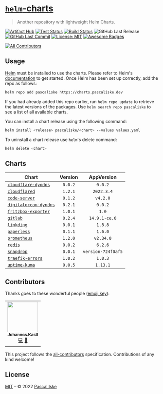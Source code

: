 # [`helm`-charts](https://charts.pascaliske.dev)

> Another repository with lightweight Helm Charts.

[![Artifact Hub](https://img.shields.io/endpoint?url=https://artifacthub.io/badge/repository/pascaliske&style=flat-square)](https://artifacthub.io/packages/search?repo=pascaliske) [![Test Status](https://img.shields.io/github/workflow/status/pascaliske/helm-charts/Test%20Charts/master?label=test&style=flat-square)](https://github.com/pascaliske/helm-charts/actions/workflows/test.yml) [![Build Status](https://img.shields.io/github/workflow/status/pascaliske/helm-charts/Release%20Charts/master?label=build&style=flat-square)](https://github.com/pascaliske/helm-charts/actions/workflows/release.yml) ![GitHub Last Release](https://img.shields.io/github/release-date/pascaliske/helm-charts?label=last%20release&style=flat-square) [![GitHub Last Commit](https://img.shields.io/github/last-commit/pascaliske/helm-charts?style=flat-square)](https://github.com/pascaliske/helm-charts) [![License: MIT](https://img.shields.io/badge/License-MIT-blue.svg?style=flat-square)](https://opensource.org/licenses/MIT) [![Awesome Badges](https://img.shields.io/badge/badges-awesome-green.svg?color=blue&style=flat-square)](https://github.com/Naereen/badges)

<!-- prettier-ignore-start -->
<!-- ALL-CONTRIBUTORS-BADGE:START - Do not remove or modify this section -->
[![All Contributors](https://img.shields.io/badge/all_contributors-1-orange.svg?style=flat-square)](#contributors-)
<!-- ALL-CONTRIBUTORS-BADGE:END -->
<!-- prettier-ignore-end -->

## Usage

[Helm](https://helm.sh) must be installed to use the charts. Please refer to Helm's [documentation](https://helm.sh/docs) to get started. Once Helm has been set up correctly, add the repo as follows:

```sh
helm repo add pascaliske https://charts.pascaliske.dev
```

If you had already added this repo earlier, run `helm repo update` to retrieve the latest versions of the packages. Use `helm search repo pascaliske` to see a list of all available charts.

You can install a chart release using the following command:

```sh
helm install <release> pascaliske/<chart> --values values.yaml
```

To uninstall a chart release use `helm`'s delete command:

```sh
helm delete <chart>
```

## Charts

| Chart                                                                             | Version |     AppVersion     |
| --------------------------------------------------------------------------------- | :-----: | :----------------: |
| [`cloudflare-dyndns`](https://charts.pascaliske.dev/charts/cloudflare-dyndns/)    | `0.0.2` |      `0.0.2`       |
| [`cloudflared`](https://charts.pascaliske.dev/charts/cloudflared)                 | `1.2.1` |     `2022.3.4`     |
| [`code-server`](https://charts.pascaliske.dev/charts/code-server)                 | `0.1.2` |      `v4.2.0`      |
| [`digitalocean-dyndns`](https://charts.pascaliske.dev/charts/digitalocean-dyndns) | `0.2.1` |      `0.0.2`       |
| [`fritzbox-exporter`](https://charts.pascaliske.dev/charts/fritzbox-exporter)     | `1.0.1` |       `1.0`        |
| [`gitlab`](https://charts.pascaliske.dev/charts/gitlab)                           | `0.2.4` |   `14.9.1-ce.0`    |
| [`linkding`](https://charts.pascaliske.dev/charts/linkding)                       | `0.0.1` |      `1.8.8`       |
| [`paperless`](https://charts.pascaliske.dev/charts/paperless)                     | `0.1.1` |      `1.6.0`       |
| [`prometheus`](https://charts.pascaliske.dev/charts/prometheus)                   | `1.2.0` |     `v2.34.0`      |
| [`redis`](https://charts.pascaliske.dev/charts/redis)                             | `0.0.2` |      `6.2.6`       |
| [`snapdrop`](https://charts.pascaliske.dev/charts/snapdrop)                       | `0.0.1` | `version-724f0af5` |
| [`traefik-errors`](https://charts.pascaliske.dev/charts/traefik-errors)           | `1.0.2` |      `1.0.3`       |
| [`uptime-kuma`](https://charts.pascaliske.dev/charts/uptime-kuma)                 | `0.0.5` |      `1.13.1`      |

## Contributors

Thanks goes to these wonderful people ([emoji key](https://allcontributors.org/docs/en/emoji-key)):

<!-- ALL-CONTRIBUTORS-LIST:START - Do not remove or modify this section -->
<!-- prettier-ignore-start -->
<!-- markdownlint-disable -->
<table>
  <tr>
    <td align="center"><a href="https://www.b1-systems.de"><img src="https://avatars.githubusercontent.com/u/26167225?v=4?s=100" width="100px;" alt=""/><br /><sub><b>Johannes Kastl</b></sub></a><br /><a href="https://github.com/pascaliske/helm-charts/commits?author=johanneskastl" title="Code">💻</a> <a href="https://github.com/pascaliske/helm-charts/commits?author=johanneskastl" title="Documentation">📖</a></td>
  </tr>
</table>

<!-- markdownlint-restore -->
<!-- prettier-ignore-end -->

<!-- ALL-CONTRIBUTORS-LIST:END -->

This project follows the [all-contributors](https://github.com/all-contributors/all-contributors) specification. Contributions of any kind welcome!

## License

[MIT](LICENSE.md) – © 2022 [Pascal Iske](https://pascaliske.dev)
